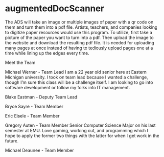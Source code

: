 # augmentedDocScanner

The ADS will take an image or multiple images of paper with a qr code on them and turn them into a pdf file. Artists, teachers, and companies looking to digitize paper resources would use this program. To utilize, first take a picture of the paper you want to turn into a pdf. Then upload the image to the website and download the resulting pdf file. It is needed for uploading many pages at once instead of having to tediously upload pages one at a time while lining up the edges every time.

Meet the Team

Michael Werner - Team Lead
I am a 22 year old senior here at Eastern Michigan university. I took on team lead because I wanted a challenge, though I’m sure this class will be a challenge itself. I am looking to go into software development or follow my folks into IT management.

Blake Eastman - Deputy Team Lead

Bryce Sayre - Team Member

Eric Eisele - Team Member

Gregory Auten - Team Member
Senior Computer Science Major on his last semester at EMU. Love gaming, working out, and programming which I hope to apply the former two things with the latter for when I get work in the future.

Michael Deaunee - Team Member

